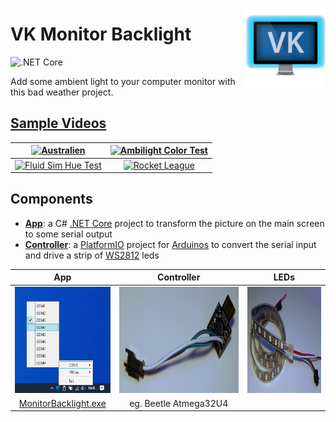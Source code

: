 <a href="#"><img src="media/620.png" width="128" height="128" align="right"/></a>

# **VK** Monitor Backlight

![.NET Core](https://github.com/VK/MonitorBacklight/workflows/.NET%20Core/badge.svg)

Add some ambient light to your computer monitor with this bad weather project.

## [Sample Videos](https://www.youtube.com/playlist?list=PLOqN181OssLONIdQaQpzb0PZYq7GFpEjc)


| [![Australien](https://img.youtube.com/vi/AJf77A_GO2I/0.jpg)](https://www.youtube.com/watch?v=AJf77A_GO2I "Monitor Backlight - Australien") | [![Ambilight Color Test](https://img.youtube.com/vi/YmT-IW0Tgiw/0.jpg)](https://www.youtube.com/watch?v=YmT-IW0Tgiw "Monitor Backlight - Ambilight Color Test") |
|:-:|:-:|
| [![Fluid Sim Hue Test](https://img.youtube.com/vi/0tqL5rYBxZ8/0.jpg)](https://www.youtube.com/watch?v=0tqL5rYBxZ8 "Monitor Backlight - Fluid Sim Hue Test") | [![Rocket League](https://img.youtube.com/vi/dtazzYlSmI4/0.jpg)](https://www.youtube.com/watch?v=dtazzYlSmI4 "Monitor Backlight - Rocket League") |


## Components
* [**App**](./app): a C# [.NET Core](https://dotnet.microsoft.com/) project to transform the picture on the main screen to some serial output 
* [**Controller**](./controller): a [PlatformIO](https://platformio.org/) project for [Arduinos](https://www.arduino.cc/) to convert the serial input and drive a strip of [WS2812](https://cdn-shop.adafruit.com/datasheets/WS2812.pdf) leds

| App | Controller | LEDs |
|:-:|:-:|:-:|
| [<img src="./media/screenshot.png" alt="App" height="170" />](./media/screenshot.png "App")| [<img src="./media/controller_tn.png" alt="Controller" height="170" />](./media/controller.png "Controller") | [<img src="./media/ledstrip_tn.png" alt="LEDs" height="170" />](./media/ledstrip.png "LEDs") |
| [MonitorBacklight.exe](https://github.com/VK/MonitorBacklight/releases/download/latest/MonitorBacklight.exe) | eg. Beetle Atmega32U4 |  |